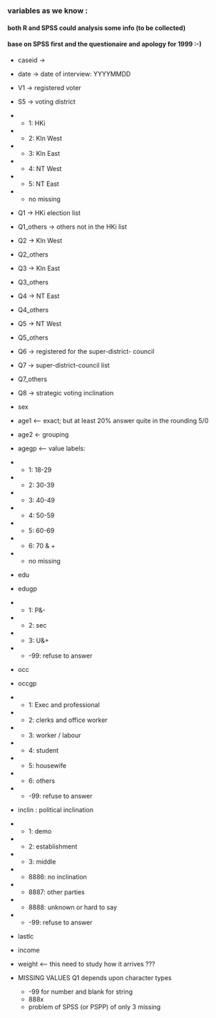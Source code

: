 ### variables as we know :

#### both R and SPSS could analysis some info (to be collected)

#### base on SPSS first and the questionaire and apology for 1999 :-)

* caseid -> 
* date -> date of interview: YYYYMMDD

* V1 -> registered voter
* S5 -> voting district
* 	- 1: HKi
*	- 2: Kln West
*	- 3: Kln East
*	- 4: NT West
*	- 5: NT East
*	- no missing 

* Q1 		-> HKi election list
* Q1_others -> others not in the HKi list
* Q2 		-> Kln West
* Q2_others
* Q3 		-> Kln East
* Q3_others
* Q4 		-> NT East 
* Q4_others
* Q5		-> NT West
* Q5_others

* Q6 -> registered for the super-district- council


* Q7 -> super-district-council list
* Q7_others

* Q8 ->	strategic voting inclination

* sex

* age1  <-- exact; but at least 20% answer quite in the rounding 5/0
* age2  <- grouping 
* agegp <-- value labels: 
*	- 1: 18-29 
*	- 2: 30-39
*	- 3: 40-49
*	- 4: 50-59
*	- 5: 60-69
*	- 6: 70 & + 
*	- no missing

* edu
* edugp
*	- 1: P&-
*	- 2: sec
*	- 3: U&+
*	- -99: refuse to answer
 
* occ
* occgp
*	- 1: Exec and professional
*	- 2: clerks and office worker
*	- 3: worker / labour
*	- 4: student
*	- 5: housewife
*	- 6: others
*	- -99: refuse to answer

* inclin : political inclination
*	- 1: demo
*	- 2: establishment
*	- 3: middle
*	- 8886: no inclination
*	- 8887: other parties
* 	- 8888: unknown or hard to say
*	- -99: refuse to answer

* lastlc

* income

* weight <-- this need to study how it arrives ???

* MISSING VALUES Q1 depends upon character types 

  * -99 for number and blank for string
  * 888x
  * problem of SPSS (or PSPP) of only 3 missing 

